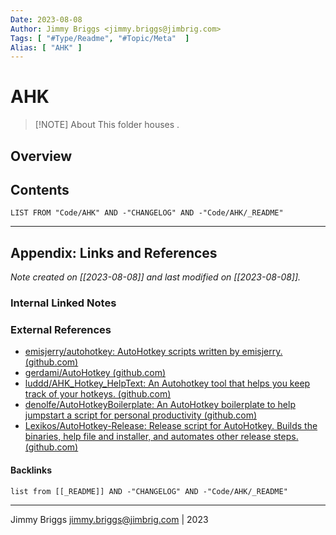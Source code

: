 ```yaml
---
Date: 2023-08-08
Author: Jimmy Briggs <jimmy.briggs@jimbrig.com>
Tags: [ "#Type/Readme", "#Topic/Meta"  ]
Alias: [ "AHK" ]
---
```


# AHK

> [!NOTE] About
> This folder houses .

## Overview

## Contents

```dataview
LIST FROM "Code/AHK" AND -"CHANGELOG" AND -"Code/AHK/_README"
```

***

## Appendix: Links and References

*Note created on [[2023-08-08]] and last modified on [[2023-08-08]].*

### Internal Linked Notes

### External References

- [emisjerry/autohotkey: AutoHotkey scripts written by emisjerry. (github.com)](https://github.com/emisjerry/autohotkey)
- [gerdami/AutoHotkey (github.com)](https://github.com/gerdami/AutoHotkey)
- [luddd/AHK_Hotkey_HelpText: An Autohotkey tool that helps you keep track of your hotkeys. (github.com)](https://github.com/luddd/AHK_Hotkey_HelpText)
- [denolfe/AutoHotkeyBoilerplate: An AutoHotkey boilerplate to help jumpstart a script for personal productivity (github.com)](https://github.com/denolfe/AutoHotkeyBoilerplate)
- [Lexikos/AutoHotkey-Release: Release script for AutoHotkey. Builds the binaries, help file and installer, and automates other release steps. (github.com)](https://github.com/Lexikos/AutoHotkey-Release)

#### Backlinks

```dataview
list from [[_README]] AND -"CHANGELOG" AND -"Code/AHK/_README"
```


***

Jimmy Briggs <jimmy.briggs@jimbrig.com> | 2023

